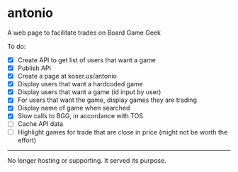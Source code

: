 # antonio
A web page to facilitate trades on Board Game Geek

To do:

- [x] Create API to get list of users that want a game
- [x] Publish API
- [x] Create a page at koser.us/antonio
- [x] Display users that want a hardcoded game
- [x] Display users that want a game (id input by user)
- [x] For users that want the game, display games they are trading
- [x] Display name of game when searched
- [x] Slow calls to BGG, in accordance with TOS
- [ ] Cache API data
- [ ] Highlight games for trade that are close in price (might not be worth the effort)

---

No longer hosting or supporting. It served its purpose.
